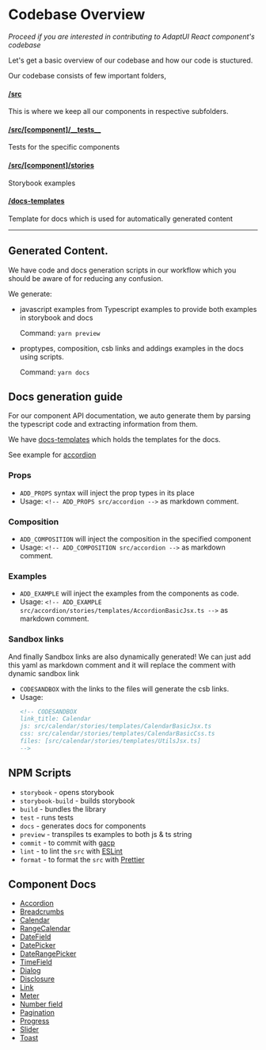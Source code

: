# Codebase Overview

_Proceed if you are interested in contributing to AdaptUI React component's
codebase_

Let's get a basic overview of our codebase and how our code is stuctured.

Our codebase consists of few important folders,

#### [/src](/src)

This is where we keep all our components in respective subfolders.

#### [/src/[component]/\_\_tests\_\_](/src/accordion/__tests__)

Tests for the specific components

#### [/src/[component]/stories](/src/accordion/stories)

Storybook examples

#### [/docs-templates](/docs-templates)

Template for docs which is used for automatically generated content

---

## Generated Content.

We have code and docs generation scripts in our workflow which you should be
aware of for reducing any confusion.

We generate:

- javascript examples from Typescript examples to provide both examples in
  storybook and docs

  Command: `yarn preview`

- proptypes, composition, csb links and addings examples in the docs using
  scripts.

  Command: `yarn docs`

## Docs generation guide

For our component API documentation, we auto generate them by parsing the
typescript code and extracting information from them.

We have [docs-templates](./docs-templates) which holds the templates for the
docs.

See example for [accordion](./docs-templates/Accordion.md)

### Props

- `ADD_PROPS` syntax will inject the prop types in its place
- Usage: `<!-- ADD_PROPS src/accordion -->` as markdown comment.

### Composition

- `ADD_COMPOSITION` will inject the composition in the specified component
- Usage: `<!-- ADD_COMPOSITION src/accordion -->` as markdown comment.

### Examples

- `ADD_EXAMPLE` will inject the examples from the components as code.
- Usage: `<!-- ADD_EXAMPLE src/accordion/stories/templates/AccordionBasicJsx.ts -->` as markdown
  comment.

### Sandbox links

And finally Sandbox links are also dynamically generated! We can just add this
yaml as markdown comment and it will replace the comment with dynamic sandbox
link

- `CODESANDBOX` with the links to the files will generate the csb links.
- Usage:
  ```md
  <!-- CODESANDBOX
  link_title: Calendar
  js: src/calendar/stories/templates/CalendarBasicJsx.ts
  css: src/calendar/stories/templates/CalendarBasicCss.ts
  files: [src/calendar/stories/templates/UtilsJsx.ts]
  -->
  ```

## NPM Scripts

- `storybook` - opens storybook
- `storybook-build` - builds storybook
- `build` - bundles the library
- `test` - runs tests
- `docs` - generates docs for components
- `preview` - transpiles ts examples to both js & ts string
- `commit` - to commit with [gacp](https://github.com/vivaxy/gacp)
- `lint` - to lint the `src` with [ESLint](https://eslint.org/)
- `format` - to format the `src` with [Prettier](https://prettier.io/)

## Component Docs

- [Accordion](./accordion.md)
- [Breadcrumbs](./breadcrumb.md)
- [Calendar](./calendar.md)
- [RangeCalendar](./range-calendar.md)
- [DateField](./datefield.md)
- [DatePicker](./datepicker.md)
- [DateRangePicker](./daterange-picker.md)
- [TimeField](./timefield.md)
- [Dialog](./dialog.md)
- [Disclosure](./disclosure.md)
- [Link](./Link.md)
- [Meter](./meter.md)
- [Number field](./numberfield.md)
- [Pagination](./pagination.md)
- [Progress](./progress.md)
- [Slider](./slider.md)
- [Toast](./toast.md)
